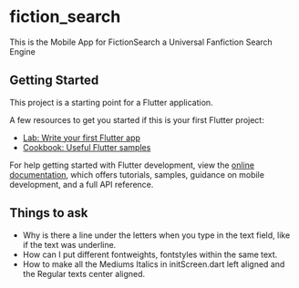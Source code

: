 # fiction_search

This is the Mobile App for FictionSearch a Universal Fanfiction Search Engine

## Getting Started

This project is a starting point for a Flutter application.

A few resources to get you started if this is your first Flutter project:

- [Lab: Write your first Flutter app](https://docs.flutter.dev/get-started/codelab)
- [Cookbook: Useful Flutter samples](https://docs.flutter.dev/cookbook)

For help getting started with Flutter development, view the
[online documentation](https://docs.flutter.dev/), which offers tutorials,
samples, guidance on mobile development, and a full API reference.

## Things to ask
- Why is there a line under the letters when you type in the text field, like if the text was underline.
- How can I put different fontweights, fontstyles within the same text.
- How to make all the Mediums Italics in initScreen.dart left aligned and the Regular texts center aligned.
